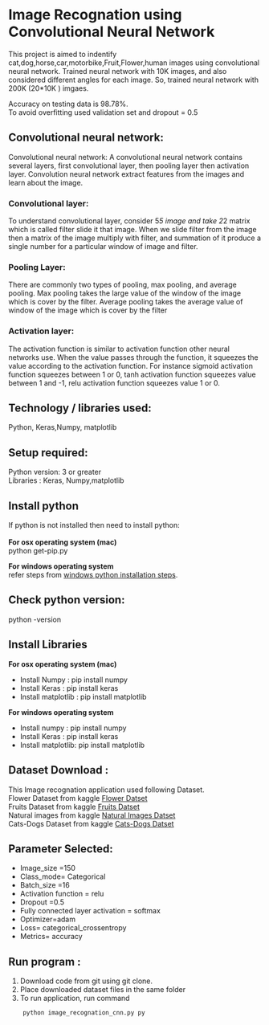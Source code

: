 # Image Recognation using Convolutional Neural Network

This project is aimed to indentify cat,dog,horse,car,motorbike,Fruit,Flower,human images using convolutional neural network.
Trained neural network with 10K images, and also considered different angles for each image. So, trained neural network with 200K (20*10K ) imgaes.<br />

Accuracy on testing data is 98.78%.<br />
To avoid overfitting used validation set and dropout = 0.5<br />

## Convolutional neural network:
Convolutional neural network:
A convolutional neural network contains several layers, first convolutional layer, then
pooling layer then activation layer.
Convolution neural network extract features from the images and learn about the image.
### Convolutional layer:
To understand convolutional layer, consider 5*5 image and take 2*2 matrix which is
called filter slide it that image. When we slide filter from the image then a matrix of the
image multiply with filter, and summation of it produce a single number for a particular
window of image and filter.

### Pooling Layer:
There are commonly two types of pooling, max pooling, and average pooling. Max pooling
takes the large value of the window of the image which is cover by the filter. Average
pooling takes the average value of window of the image which is cover by the filter
### Activation layer:
The activation function is similar to activation function other neural networks use. When
the value passes through the function, it squeezes the value according to the activation
function. For instance sigmoid activation function squeezes between 1 or 0, tanh
activation function squeezes value between 1 and -1, relu activation function squeezes
value 1 or 0.


## Technology / libraries used: <br />
Python, Keras,Numpy, matplotlib

## Setup required:<br />
Python version: 3 or greater<br />
Libraries : Keras, Numpy,matplotlib


## Install python <br />
If python is not installed then need to install python:<br />
<br />
**For  osx operating system (mac)**<br />
	python get-pip.py 

**For windows operating system**<br />
	refer steps from [windows python installation steps](https://docs.python.org/3/using/windows.html).<br />
	

## Check python version:
python -version<br />


## Install Libraries<br /> 

**For  osx operating system (mac)**<br />
* Install Numpy : pip install numpy<br />
* Install  Keras : pip install keras<br />
* Install  matplotlib : pip install matplotlib<br />


**For windows operating system**<br />
* Install numpy : pip install numpy<br />
* Install Keras : pip install keras<br />
* Install  matplotlib: pip install matplotlib<br />


## Dataset Download :<br />
This Image recognation application used following Dataset.<br />
Flower Dataset from kaggle [Flower Datset](https://www.kaggle.com/alxmamaev/flowers-recognition)<br />
Fruits Dataset from kaggle [Fruits Datset](https://www.kaggle.com/moltean/fruits/discussion/54011)<br />
Natural images from kaggle [Natural Images Datset](https://www.kaggle.com/prasunroy/natural-images)<br />
Cats-Dogs Dataset from kaggle [Cats-Dogs Datset](https://www.kaggle.com/c/dogs-vs-cats)<br />


## Parameter Selected:<br />
* Image_size =150<br />
* Class_mode= Categorical<br />
* Batch_size =16<br />
* Activation function = relu<br />
* Dropout =0.5<br />
* Fully connected layer activation = softmax<br />
* Optimizer=adam<br />
* Loss= categorical_crossentropy<br />
* Metrics= accuracy<br />

## Run program : <br />
1. Download code from git  using  git clone.
2. Place downloaded dataset files in the same folder
3. To run application, run command 
```
	python image_recognation_cnn.py py
```
